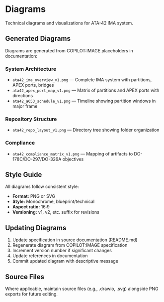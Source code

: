# Diagrams

Technical diagrams and visualizations for ATA-42 IMA system.

## Generated Diagrams

Diagrams are generated from COPILOT:IMAGE placeholders in documentation:

### System Architecture
- `ata42_ima_overview_v1.png` — Complete IMA system with partitions, APEX ports, bridges
- `ata42_apex_port_map_v1.png` — Matrix of partitions and APEX ports with directions
- `ata42_a653_schedule_v1.png` — Timeline showing partition windows in major frame

### Repository Structure
- `ata42_repo_layout_v1.png` — Directory tree showing folder organization

### Compliance
- `ata42_compliance_matrix_v1.png` — Mapping of artifacts to DO-178C/DO-297/DO-326A objectives

## Style Guide

All diagrams follow consistent style:
- **Format:** PNG or SVG
- **Style:** Monochrome, blueprint/technical
- **Aspect ratio:** 16:9
- **Versioning:** v1, v2, etc. suffix for revisions

## Updating Diagrams

1. Update specification in source documentation (README.md)
2. Regenerate diagram from COPILOT:IMAGE specification
3. Increment version number if significant changes
4. Update references in documentation
5. Commit updated diagram with descriptive message

## Source Files

Where applicable, maintain source files (e.g., .drawio, .svg) alongside PNG exports for future editing.
